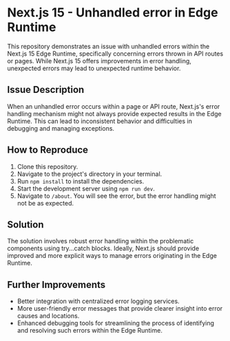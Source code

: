 # Next.js 15 - Unhandled error in Edge Runtime

This repository demonstrates an issue with unhandled errors within the Next.js 15 Edge Runtime, specifically concerning errors thrown in API routes or pages. While Next.js 15 offers improvements in error handling, unexpected errors may lead to unexpected runtime behavior. 

## Issue Description

When an unhandled error occurs within a page or API route, Next.js's error handling mechanism might not always provide expected results in the Edge Runtime.  This can lead to inconsistent behavior and difficulties in debugging and managing exceptions.

## How to Reproduce

1. Clone this repository.
2. Navigate to the project's directory in your terminal.
3. Run `npm install` to install the dependencies.
4. Start the development server using `npm run dev`.
5. Navigate to `/about`. You will see the error, but the error handling might not be as expected.

## Solution

The solution involves robust error handling within the problematic components using try...catch blocks.  Ideally, Next.js should provide improved and more explicit ways to manage errors originating in the Edge Runtime.

## Further Improvements

- Better integration with centralized error logging services. 
- More user-friendly error messages that provide clearer insight into error causes and locations. 
- Enhanced debugging tools for streamlining the process of identifying and resolving such errors within the Edge Runtime.